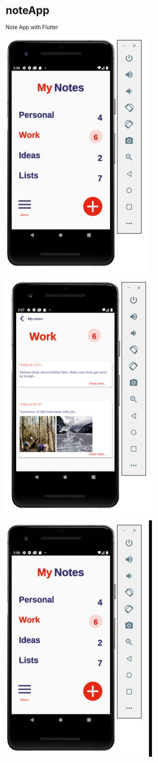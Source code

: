 # noteApp
Note App with Flutter

![](noteApp/assets/images/1.png)

![](noteApp/assets/images/2.png)

![](noteApp/assets/images/ezgif-2-e8161c8750a7.gif)

